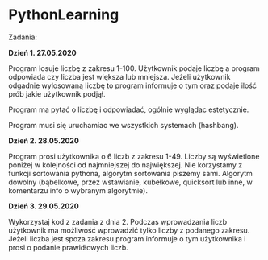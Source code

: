 # PythonLearning

Zadania:

**Dzień 1. 27.05.2020**

Program losuje liczbę z zakresu 1-100. Użytkownik podaje liczbę a program odpowiada czy liczba jest większa lub mniejsza. Jeżeli użytkownik odgadnie wylosowaną liczbę to program informuje o tym oraz podaje ilość prób jakie użytkownik podjął.

Program ma pytać o liczbę i odpowiadać, ogólnie wyglądac estetycznie.

Program musi się uruchamiac we wszystkich systemach (hashbang).

**Dzień 2. 28.05.2020**

Program prosi użytkownika o 6 liczb z zakresu 1-49. Liczby są wyświetlone poniżej w kolejności od najmniejszej do największej. Nie korzystamy z funkcji sortowania pythona, algorytm sortowania piszemy sami. Algorytm dowolny (bąbelkowe, przez wstawianie, kubełkowe, quicksort lub inne, w komentarzu info o wybranym algorytmie).

**Dzień 3. 29.05.2020**

Wykorzystaj kod z zadania z dnia 2. Podczas wprowadzania liczb użytkownik ma możliwość wprowadzić tylko liczby z podanego zakresu. Jeżeli liczba jest spoza zakresu program informuje o tym użytkownika i prosi o podanie prawidłowych liczb.
